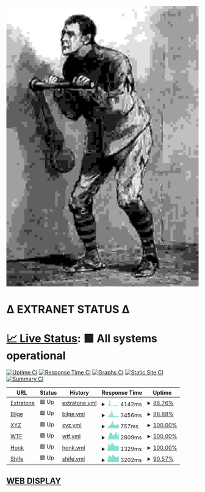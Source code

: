 ![crank](crank.jpg)

# Δ EXTRANET STATUS Δ

# [📈 Live Status](https://extratone.github.io/up): <!--live status--> **🟩 All systems operational**

[![Uptime CI](https://github.com/koj-co/upptime/workflows/Uptime%20CI/badge.svg)](https://github.com/koj-co/upptime/actions?query=workflow%3A%22Uptime+CI%22)
[![Response Time CI](https://github.com/koj-co/upptime/workflows/Response%20Time%20CI/badge.svg)](https://github.com/koj-co/upptime/actions?query=workflow%3A%22Response+Time+CI%22)
[![Graphs CI](https://github.com/koj-co/upptime/workflows/Graphs%20CI/badge.svg)](https://github.com/koj-co/upptime/actions?query=workflow%3A%22Graphs+CI%22)
[![Static Site CI](https://github.com/koj-co/upptime/workflows/Static%20Site%20CI/badge.svg)](https://github.com/koj-co/upptime/actions?query=workflow%3A%22Static+Site+CI%22)
[![Summary CI](https://github.com/koj-co/upptime/workflows/Summary%20CI/badge.svg)](https://github.com/koj-co/upptime/actions?query=workflow%3A%22Summary+CI%22)

<!--start: status pages-->
<!-- This summary is generated by Upptime (https://github.com/upptime/upptime) -->
<!-- Do not edit this manually, your changes will be overwritten -->
<!-- prettier-ignore -->
| URL | Status | History | Response Time | Uptime |
| --- | ------ | ------- | ------------- | ------ |
| <img alt="" src="https://favicons.githubusercontent.com/www.extratone.com" height="13"> [Extratone](https://www.extratone.com) | 🟩 Up | [extratone.yml](https://github.com/extratone/up/commits/master/history/extratone.yml) | <details><summary><img alt="Response time graph" src="./graphs/extratone/response-time-week.png" height="20"> 4142ms</summary><br><a href="https://extratone.github.io/up/history/extratone"><img alt="Response time 3632" src="https://img.shields.io/endpoint?url=https%3A%2F%2Fraw.githubusercontent.com%2Fextratone%2Fup%2Fmaster%2Fapi%2Fextratone%2Fresponse-time.json"></a><br><a href="https://extratone.github.io/up/history/extratone"><img alt="24-hour response time 6182" src="https://img.shields.io/endpoint?url=https%3A%2F%2Fraw.githubusercontent.com%2Fextratone%2Fup%2Fmaster%2Fapi%2Fextratone%2Fresponse-time-day.json"></a><br><a href="https://extratone.github.io/up/history/extratone"><img alt="7-day response time 4142" src="https://img.shields.io/endpoint?url=https%3A%2F%2Fraw.githubusercontent.com%2Fextratone%2Fup%2Fmaster%2Fapi%2Fextratone%2Fresponse-time-week.json"></a><br><a href="https://extratone.github.io/up/history/extratone"><img alt="30-day response time 3632" src="https://img.shields.io/endpoint?url=https%3A%2F%2Fraw.githubusercontent.com%2Fextratone%2Fup%2Fmaster%2Fapi%2Fextratone%2Fresponse-time-month.json"></a><br><a href="https://extratone.github.io/up/history/extratone"><img alt="1-year response time 3632" src="https://img.shields.io/endpoint?url=https%3A%2F%2Fraw.githubusercontent.com%2Fextratone%2Fup%2Fmaster%2Fapi%2Fextratone%2Fresponse-time-year.json"></a></details> | <details><summary><a href="https://extratone.github.io/up/history/extratone">86.76%</a></summary><a href="https://extratone.github.io/up/history/extratone"><img alt="All-time uptime 93.53%" src="https://img.shields.io/endpoint?url=https%3A%2F%2Fraw.githubusercontent.com%2Fextratone%2Fup%2Fmaster%2Fapi%2Fextratone%2Fuptime.json"></a><br><a href="https://extratone.github.io/up/history/extratone"><img alt="24-hour uptime 83.03%" src="https://img.shields.io/endpoint?url=https%3A%2F%2Fraw.githubusercontent.com%2Fextratone%2Fup%2Fmaster%2Fapi%2Fextratone%2Fuptime-day.json"></a><br><a href="https://extratone.github.io/up/history/extratone"><img alt="7-day uptime 86.76%" src="https://img.shields.io/endpoint?url=https%3A%2F%2Fraw.githubusercontent.com%2Fextratone%2Fup%2Fmaster%2Fapi%2Fextratone%2Fuptime-week.json"></a><br><a href="https://extratone.github.io/up/history/extratone"><img alt="30-day uptime 93.53%" src="https://img.shields.io/endpoint?url=https%3A%2F%2Fraw.githubusercontent.com%2Fextratone%2Fup%2Fmaster%2Fapi%2Fextratone%2Fuptime-month.json"></a><br><a href="https://extratone.github.io/up/history/extratone"><img alt="1-year uptime 93.53%" src="https://img.shields.io/endpoint?url=https%3A%2F%2Fraw.githubusercontent.com%2Fextratone%2Fup%2Fmaster%2Fapi%2Fextratone%2Fuptime-year.json"></a></details>
| <img alt="" src="https://favicons.githubusercontent.com/bilge.world" height="13"> [Bilge](https://bilge.world) | 🟩 Up | [bilge.yml](https://github.com/extratone/up/commits/master/history/bilge.yml) | <details><summary><img alt="Response time graph" src="./graphs/bilge/response-time-week.png" height="20"> 3456ms</summary><br><a href="https://extratone.github.io/up/history/bilge"><img alt="Response time 3012" src="https://img.shields.io/endpoint?url=https%3A%2F%2Fraw.githubusercontent.com%2Fextratone%2Fup%2Fmaster%2Fapi%2Fbilge%2Fresponse-time.json"></a><br><a href="https://extratone.github.io/up/history/bilge"><img alt="24-hour response time 3923" src="https://img.shields.io/endpoint?url=https%3A%2F%2Fraw.githubusercontent.com%2Fextratone%2Fup%2Fmaster%2Fapi%2Fbilge%2Fresponse-time-day.json"></a><br><a href="https://extratone.github.io/up/history/bilge"><img alt="7-day response time 3456" src="https://img.shields.io/endpoint?url=https%3A%2F%2Fraw.githubusercontent.com%2Fextratone%2Fup%2Fmaster%2Fapi%2Fbilge%2Fresponse-time-week.json"></a><br><a href="https://extratone.github.io/up/history/bilge"><img alt="30-day response time 3012" src="https://img.shields.io/endpoint?url=https%3A%2F%2Fraw.githubusercontent.com%2Fextratone%2Fup%2Fmaster%2Fapi%2Fbilge%2Fresponse-time-month.json"></a><br><a href="https://extratone.github.io/up/history/bilge"><img alt="1-year response time 3012" src="https://img.shields.io/endpoint?url=https%3A%2F%2Fraw.githubusercontent.com%2Fextratone%2Fup%2Fmaster%2Fapi%2Fbilge%2Fresponse-time-year.json"></a></details> | <details><summary><a href="https://extratone.github.io/up/history/bilge">88.88%</a></summary><a href="https://extratone.github.io/up/history/bilge"><img alt="All-time uptime 94.57%" src="https://img.shields.io/endpoint?url=https%3A%2F%2Fraw.githubusercontent.com%2Fextratone%2Fup%2Fmaster%2Fapi%2Fbilge%2Fuptime.json"></a><br><a href="https://extratone.github.io/up/history/bilge"><img alt="24-hour uptime 83.03%" src="https://img.shields.io/endpoint?url=https%3A%2F%2Fraw.githubusercontent.com%2Fextratone%2Fup%2Fmaster%2Fapi%2Fbilge%2Fuptime-day.json"></a><br><a href="https://extratone.github.io/up/history/bilge"><img alt="7-day uptime 88.88%" src="https://img.shields.io/endpoint?url=https%3A%2F%2Fraw.githubusercontent.com%2Fextratone%2Fup%2Fmaster%2Fapi%2Fbilge%2Fuptime-week.json"></a><br><a href="https://extratone.github.io/up/history/bilge"><img alt="30-day uptime 94.57%" src="https://img.shields.io/endpoint?url=https%3A%2F%2Fraw.githubusercontent.com%2Fextratone%2Fup%2Fmaster%2Fapi%2Fbilge%2Fuptime-month.json"></a><br><a href="https://extratone.github.io/up/history/bilge"><img alt="1-year uptime 94.57%" src="https://img.shields.io/endpoint?url=https%3A%2F%2Fraw.githubusercontent.com%2Fextratone%2Fup%2Fmaster%2Fapi%2Fbilge%2Fuptime-year.json"></a></details>
| <img alt="" src="https://favicons.githubusercontent.com/davidblue.xyz" height="13"> [XYZ](https://davidblue.xyz) | 🟩 Up | [xyz.yml](https://github.com/extratone/up/commits/master/history/xyz.yml) | <details><summary><img alt="Response time graph" src="./graphs/xyz/response-time-week.png" height="20"> 757ms</summary><br><a href="https://extratone.github.io/up/history/xyz"><img alt="Response time 691" src="https://img.shields.io/endpoint?url=https%3A%2F%2Fraw.githubusercontent.com%2Fextratone%2Fup%2Fmaster%2Fapi%2Fxyz%2Fresponse-time.json"></a><br><a href="https://extratone.github.io/up/history/xyz"><img alt="24-hour response time 563" src="https://img.shields.io/endpoint?url=https%3A%2F%2Fraw.githubusercontent.com%2Fextratone%2Fup%2Fmaster%2Fapi%2Fxyz%2Fresponse-time-day.json"></a><br><a href="https://extratone.github.io/up/history/xyz"><img alt="7-day response time 757" src="https://img.shields.io/endpoint?url=https%3A%2F%2Fraw.githubusercontent.com%2Fextratone%2Fup%2Fmaster%2Fapi%2Fxyz%2Fresponse-time-week.json"></a><br><a href="https://extratone.github.io/up/history/xyz"><img alt="30-day response time 691" src="https://img.shields.io/endpoint?url=https%3A%2F%2Fraw.githubusercontent.com%2Fextratone%2Fup%2Fmaster%2Fapi%2Fxyz%2Fresponse-time-month.json"></a><br><a href="https://extratone.github.io/up/history/xyz"><img alt="1-year response time 691" src="https://img.shields.io/endpoint?url=https%3A%2F%2Fraw.githubusercontent.com%2Fextratone%2Fup%2Fmaster%2Fapi%2Fxyz%2Fresponse-time-year.json"></a></details> | <details><summary><a href="https://extratone.github.io/up/history/xyz">100.00%</a></summary><a href="https://extratone.github.io/up/history/xyz"><img alt="All-time uptime 100.00%" src="https://img.shields.io/endpoint?url=https%3A%2F%2Fraw.githubusercontent.com%2Fextratone%2Fup%2Fmaster%2Fapi%2Fxyz%2Fuptime.json"></a><br><a href="https://extratone.github.io/up/history/xyz"><img alt="24-hour uptime 100.00%" src="https://img.shields.io/endpoint?url=https%3A%2F%2Fraw.githubusercontent.com%2Fextratone%2Fup%2Fmaster%2Fapi%2Fxyz%2Fuptime-day.json"></a><br><a href="https://extratone.github.io/up/history/xyz"><img alt="7-day uptime 100.00%" src="https://img.shields.io/endpoint?url=https%3A%2F%2Fraw.githubusercontent.com%2Fextratone%2Fup%2Fmaster%2Fapi%2Fxyz%2Fuptime-week.json"></a><br><a href="https://extratone.github.io/up/history/xyz"><img alt="30-day uptime 100.00%" src="https://img.shields.io/endpoint?url=https%3A%2F%2Fraw.githubusercontent.com%2Fextratone%2Fup%2Fmaster%2Fapi%2Fxyz%2Fuptime-month.json"></a><br><a href="https://extratone.github.io/up/history/xyz"><img alt="1-year uptime 100.00%" src="https://img.shields.io/endpoint?url=https%3A%2F%2Fraw.githubusercontent.com%2Fextratone%2Fup%2Fmaster%2Fapi%2Fxyz%2Fuptime-year.json"></a></details>
| <img alt="" src="https://favicons.githubusercontent.com/davidblue.wtf" height="13"> [WTF](https://davidblue.wtf) | 🟩 Up | [wtf.yml](https://github.com/extratone/up/commits/master/history/wtf.yml) | <details><summary><img alt="Response time graph" src="./graphs/wtf/response-time-week.png" height="20"> 2809ms</summary><br><a href="https://extratone.github.io/up/history/wtf"><img alt="Response time 2624" src="https://img.shields.io/endpoint?url=https%3A%2F%2Fraw.githubusercontent.com%2Fextratone%2Fup%2Fmaster%2Fapi%2Fwtf%2Fresponse-time.json"></a><br><a href="https://extratone.github.io/up/history/wtf"><img alt="24-hour response time 2936" src="https://img.shields.io/endpoint?url=https%3A%2F%2Fraw.githubusercontent.com%2Fextratone%2Fup%2Fmaster%2Fapi%2Fwtf%2Fresponse-time-day.json"></a><br><a href="https://extratone.github.io/up/history/wtf"><img alt="7-day response time 2809" src="https://img.shields.io/endpoint?url=https%3A%2F%2Fraw.githubusercontent.com%2Fextratone%2Fup%2Fmaster%2Fapi%2Fwtf%2Fresponse-time-week.json"></a><br><a href="https://extratone.github.io/up/history/wtf"><img alt="30-day response time 2624" src="https://img.shields.io/endpoint?url=https%3A%2F%2Fraw.githubusercontent.com%2Fextratone%2Fup%2Fmaster%2Fapi%2Fwtf%2Fresponse-time-month.json"></a><br><a href="https://extratone.github.io/up/history/wtf"><img alt="1-year response time 2624" src="https://img.shields.io/endpoint?url=https%3A%2F%2Fraw.githubusercontent.com%2Fextratone%2Fup%2Fmaster%2Fapi%2Fwtf%2Fresponse-time-year.json"></a></details> | <details><summary><a href="https://extratone.github.io/up/history/wtf">100.00%</a></summary><a href="https://extratone.github.io/up/history/wtf"><img alt="All-time uptime 99.91%" src="https://img.shields.io/endpoint?url=https%3A%2F%2Fraw.githubusercontent.com%2Fextratone%2Fup%2Fmaster%2Fapi%2Fwtf%2Fuptime.json"></a><br><a href="https://extratone.github.io/up/history/wtf"><img alt="24-hour uptime 100.00%" src="https://img.shields.io/endpoint?url=https%3A%2F%2Fraw.githubusercontent.com%2Fextratone%2Fup%2Fmaster%2Fapi%2Fwtf%2Fuptime-day.json"></a><br><a href="https://extratone.github.io/up/history/wtf"><img alt="7-day uptime 100.00%" src="https://img.shields.io/endpoint?url=https%3A%2F%2Fraw.githubusercontent.com%2Fextratone%2Fup%2Fmaster%2Fapi%2Fwtf%2Fuptime-week.json"></a><br><a href="https://extratone.github.io/up/history/wtf"><img alt="30-day uptime 99.91%" src="https://img.shields.io/endpoint?url=https%3A%2F%2Fraw.githubusercontent.com%2Fextratone%2Fup%2Fmaster%2Fapi%2Fwtf%2Fuptime-month.json"></a><br><a href="https://extratone.github.io/up/history/wtf"><img alt="1-year uptime 99.91%" src="https://img.shields.io/endpoint?url=https%3A%2F%2Fraw.githubusercontent.com%2Fextratone%2Fup%2Fmaster%2Fapi%2Fwtf%2Fuptime-year.json"></a></details>
| <img alt="" src="https://favicons.githubusercontent.com/dieselgoth.com" height="13"> [Honk](https://dieselgoth.com) | 🟩 Up | [honk.yml](https://github.com/extratone/up/commits/master/history/honk.yml) | <details><summary><img alt="Response time graph" src="./graphs/honk/response-time-week.png" height="20"> 1329ms</summary><br><a href="https://extratone.github.io/up/history/honk"><img alt="Response time 1205" src="https://img.shields.io/endpoint?url=https%3A%2F%2Fraw.githubusercontent.com%2Fextratone%2Fup%2Fmaster%2Fapi%2Fhonk%2Fresponse-time.json"></a><br><a href="https://extratone.github.io/up/history/honk"><img alt="24-hour response time 1030" src="https://img.shields.io/endpoint?url=https%3A%2F%2Fraw.githubusercontent.com%2Fextratone%2Fup%2Fmaster%2Fapi%2Fhonk%2Fresponse-time-day.json"></a><br><a href="https://extratone.github.io/up/history/honk"><img alt="7-day response time 1329" src="https://img.shields.io/endpoint?url=https%3A%2F%2Fraw.githubusercontent.com%2Fextratone%2Fup%2Fmaster%2Fapi%2Fhonk%2Fresponse-time-week.json"></a><br><a href="https://extratone.github.io/up/history/honk"><img alt="30-day response time 1205" src="https://img.shields.io/endpoint?url=https%3A%2F%2Fraw.githubusercontent.com%2Fextratone%2Fup%2Fmaster%2Fapi%2Fhonk%2Fresponse-time-month.json"></a><br><a href="https://extratone.github.io/up/history/honk"><img alt="1-year response time 1205" src="https://img.shields.io/endpoint?url=https%3A%2F%2Fraw.githubusercontent.com%2Fextratone%2Fup%2Fmaster%2Fapi%2Fhonk%2Fresponse-time-year.json"></a></details> | <details><summary><a href="https://extratone.github.io/up/history/honk">100.00%</a></summary><a href="https://extratone.github.io/up/history/honk"><img alt="All-time uptime 100.00%" src="https://img.shields.io/endpoint?url=https%3A%2F%2Fraw.githubusercontent.com%2Fextratone%2Fup%2Fmaster%2Fapi%2Fhonk%2Fuptime.json"></a><br><a href="https://extratone.github.io/up/history/honk"><img alt="24-hour uptime 100.00%" src="https://img.shields.io/endpoint?url=https%3A%2F%2Fraw.githubusercontent.com%2Fextratone%2Fup%2Fmaster%2Fapi%2Fhonk%2Fuptime-day.json"></a><br><a href="https://extratone.github.io/up/history/honk"><img alt="7-day uptime 100.00%" src="https://img.shields.io/endpoint?url=https%3A%2F%2Fraw.githubusercontent.com%2Fextratone%2Fup%2Fmaster%2Fapi%2Fhonk%2Fuptime-week.json"></a><br><a href="https://extratone.github.io/up/history/honk"><img alt="30-day uptime 100.00%" src="https://img.shields.io/endpoint?url=https%3A%2F%2Fraw.githubusercontent.com%2Fextratone%2Fup%2Fmaster%2Fapi%2Fhonk%2Fuptime-month.json"></a><br><a href="https://extratone.github.io/up/history/honk"><img alt="1-year uptime 100.00%" src="https://img.shields.io/endpoint?url=https%3A%2F%2Fraw.githubusercontent.com%2Fextratone%2Fup%2Fmaster%2Fapi%2Fhonk%2Fuptime-year.json"></a></details>
| <img alt="" src="https://favicons.githubusercontent.com/shife.writeas.com" height="13"> [Shife](https://shife.writeas.com) | 🟩 Up | [shife.yml](https://github.com/extratone/up/commits/master/history/shife.yml) | <details><summary><img alt="Response time graph" src="./graphs/shife/response-time-week.png" height="20"> 3202ms</summary><br><a href="https://extratone.github.io/up/history/shife"><img alt="Response time 2619" src="https://img.shields.io/endpoint?url=https%3A%2F%2Fraw.githubusercontent.com%2Fextratone%2Fup%2Fmaster%2Fapi%2Fshife%2Fresponse-time.json"></a><br><a href="https://extratone.github.io/up/history/shife"><img alt="24-hour response time 3253" src="https://img.shields.io/endpoint?url=https%3A%2F%2Fraw.githubusercontent.com%2Fextratone%2Fup%2Fmaster%2Fapi%2Fshife%2Fresponse-time-day.json"></a><br><a href="https://extratone.github.io/up/history/shife"><img alt="7-day response time 3202" src="https://img.shields.io/endpoint?url=https%3A%2F%2Fraw.githubusercontent.com%2Fextratone%2Fup%2Fmaster%2Fapi%2Fshife%2Fresponse-time-week.json"></a><br><a href="https://extratone.github.io/up/history/shife"><img alt="30-day response time 2619" src="https://img.shields.io/endpoint?url=https%3A%2F%2Fraw.githubusercontent.com%2Fextratone%2Fup%2Fmaster%2Fapi%2Fshife%2Fresponse-time-month.json"></a><br><a href="https://extratone.github.io/up/history/shife"><img alt="1-year response time 2619" src="https://img.shields.io/endpoint?url=https%3A%2F%2Fraw.githubusercontent.com%2Fextratone%2Fup%2Fmaster%2Fapi%2Fshife%2Fresponse-time-year.json"></a></details> | <details><summary><a href="https://extratone.github.io/up/history/shife">90.57%</a></summary><a href="https://extratone.github.io/up/history/shife"><img alt="All-time uptime 95.37%" src="https://img.shields.io/endpoint?url=https%3A%2F%2Fraw.githubusercontent.com%2Fextratone%2Fup%2Fmaster%2Fapi%2Fshife%2Fuptime.json"></a><br><a href="https://extratone.github.io/up/history/shife"><img alt="24-hour uptime 79.37%" src="https://img.shields.io/endpoint?url=https%3A%2F%2Fraw.githubusercontent.com%2Fextratone%2Fup%2Fmaster%2Fapi%2Fshife%2Fuptime-day.json"></a><br><a href="https://extratone.github.io/up/history/shife"><img alt="7-day uptime 90.57%" src="https://img.shields.io/endpoint?url=https%3A%2F%2Fraw.githubusercontent.com%2Fextratone%2Fup%2Fmaster%2Fapi%2Fshife%2Fuptime-week.json"></a><br><a href="https://extratone.github.io/up/history/shife"><img alt="30-day uptime 95.37%" src="https://img.shields.io/endpoint?url=https%3A%2F%2Fraw.githubusercontent.com%2Fextratone%2Fup%2Fmaster%2Fapi%2Fshife%2Fuptime-month.json"></a><br><a href="https://extratone.github.io/up/history/shife"><img alt="1-year uptime 95.37%" src="https://img.shields.io/endpoint?url=https%3A%2F%2Fraw.githubusercontent.com%2Fextratone%2Fup%2Fmaster%2Fapi%2Fshife%2Fuptime-year.json"></a></details>

<!--end: status pages-->

## [WEB DISPLAY](https://extratone.github.io/up)
